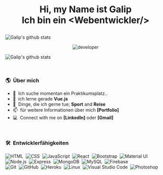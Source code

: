 ### 
<h1 align="center">
  
  Hi, my Name ist Galip <br> Ich bin ein &lt;Webentwickler/&gt;
 
</h1>

![Galip's github stats](https://github-readme-stats.vercel.app/api?username=galip16&show_icons=true&hide_border=true)  

<div align="center">  <img alt="developer" src="https://miro.medium.com/max/680/1*IRGHmiGsa16stedQvIaZfw.gif"> </div>

![Galip's github stats](https://github-readme-stats.vercel.app/api?username=galip16&show_icons=true&hide_border=true)  
 
 </br>
 


 
 ### 🌎 &nbsp;Über mich
 
- :office: &nbsp;Ich suche momentan ein Praktikumsplatz..
- :seedling: &nbsp;ich lerne gerade **Vue.js**
- :speech_balloon: &nbsp;Dinge, die ich gerne tue; **Sport** and **Reise**
- :mailbox: &nbsp;für weitere Informationen über mich **[Portfolio]**
- :computer: &nbsp;Connect with me on **[LinkedIn]** oder **[Gmail]**


</br>


### 🛠 &nbsp;Entwicklerfähigkeiten

![HTML](https://img.shields.io/badge/-HTML-05122A?style=flat&logo=HTML5)&nbsp;
![CSS](https://img.shields.io/badge/-CSS-05122A?style=flat&logo=CSS3&logoColor=1572B6)&nbsp;
![JavaScript](https://img.shields.io/badge/-JavaScript-05122A?style=flat&logo=javascript)&nbsp;
![React](https://img.shields.io/badge/-React-05122A?style=flat&logo=react)&nbsp;
![Bootstrap](https://img.shields.io/badge/-Bootstrap-05122A?style=flat&logo=bootstrap&logoColor=563D7C)&nbsp;
![Material UI](https://img.shields.io/badge/materialui-05122A?style=flat&logo=material-ui&logoColor=white)\
![Node.js](https://img.shields.io/badge/-Node.js-05122A?style=flat&logo=node.js)&nbsp;
![Express](https://img.shields.io/badge/express.js-05122A?style=flat&logo=express)&nbsp;
![MongoDB](https://img.shields.io/badge/-MongoDB-05122A?style=flat&logo=mongodb)&nbsp;
![MySQL](https://img.shields.io/badge/-Node.js-05122A?style=flat&logo=node.js)&nbsp;
![Firebase](https://img.shields.io/badge/Firebase-05122A?style=flat&logo=firebase&logoColor=white)\
![Git](https://img.shields.io/badge/-Git-05122A?style=flat&logo=git)&nbsp;
![GitHub](https://img.shields.io/badge/-GitHub-05122A?style=flat&logo=github)&nbsp;
![Heroku](https://img.shields.io/badge/Heroku-05122A?style=flat&logo=heroku&logoColor=white)&nbsp;
![Linux](https://img.shields.io/badge/Linux-05122A?style=flat&logo=linux&logoColor=black)&nbsp;
![Visual Studio Code](https://img.shields.io/badge/-Visual%20Studio%20Code-05122A?style=flat&logo=visual-studio-code&logoColor=007ACC)&nbsp;
![Photoshop](https://img.shields.io/badge/-Photoshop-05122A?style=flat&logo=adobe-photoshop)&nbsp;

</br>






